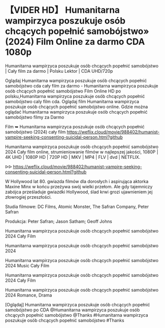 # 【VIDER HD】 Humanitarna wampirzyca poszukuje osób chcących popełnić samobójstwo» (2024) Film Online za darmo CDA 1080p	


Humanitarna wampirzyca poszukuje osób chcących popełnić samobójstwo | Cały film za darmo | Polsku Lektor | CDA UHD/720p

Oglądaj Humanitarna wampirzyca poszukuje osób chcących popełnić samobójstwo cda cały film za darmo - Humanitarna wampirzyca poszukuje osób chcących popełnić samobójstwo Film Online HD po polsku,Humanitarna wampirzyca poszukuje osób chcących popełnić samobójstwo caly film cda. Oglądaj film Humanitarna wampirzyca poszukuje osób chcących popełnić samobójstwo online. Gdzie można oglądać Humanitarna wampirzyca poszukuje osób chcących popełnić samobójstwo filmy za Darmo

Film ➥ Humanitarna wampirzyca poszukuje osób chcących popełnić samobójstwo (2024) cały film https://weflix.cloud/movie/988402/humanist-vampire-seeking-consenting-suicidal-person.html?github

Humanitarna wampirzyca poszukuje osób chcących popełnić samobójstwo 2024 Cały film online, strumieniowanie filmów w najlepszej jakości, 1080P | 4K UHD | 1080P HD | 720P HD | MKV | MP4 | FLV | dvd | NETFLIX.

ᐅᐅ https://weflix.cloud/movie/988402/humanist-vampire-seeking-consenting-suicidal-person.html?github

W Hollywood lat 80. gwiazda filmów dla dorosłych i aspirująca aktorka Maxine Minx w końcu przeżywa swój wielki przełom. Ale gdy tajemniczy zabójca prześladuje gwiazdki Hollywood, ślad krwi grozi ujawnieniem jej złowrogiej przeszłości.

Studia filmowe: DC Films, Atomic Monster, The Safran Company, Peter Safran

Produkcja: Peter Safran; Jason Satham; Geoff Johns

Humanitarna wampirzyca poszukuje osób chcących popełnić samobójstwo 2024 Cały Film

Humanitarna wampirzyca poszukuje osób chcących popełnić samobójstwo 2024

Humanitarna wampirzyca poszukuje osób chcących popełnić samobójstwo 2024 Music Cały Film

Humanitarna wampirzyca poszukuje osób chcących popełnić samobójstwo 2024 Cały Film

Humanitarna wampirzyca poszukuje osób chcących popełnić samobójstwo 2024 Romance, Drama

[Oglądaj] Humanitarna wampirzyca poszukuje osób chcących popełnić samobójstwo po CDA @Humanitarna wampirzyca poszukuje osób chcących popełnić samobójstwo @Thanks #Humanitarna wampirzyca poszukuje osób chcących popełnić samobójstwo #Thanks
